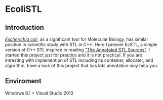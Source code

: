 # EcoliSTL


## Introduction
 [*Escherichia coli*](http://en.wikipedia.org/wiki/Escherichia_coli), as a significant tool for Molecular Biology, has similar position in scientific study with STL in C++. Here I present EcSTL, a simple version of C++ STL inspired in reading ["The Annotated STL Sources"](http://www.amazon.cn/STL%E6%BA%90%E7%A0%81%E5%89%96%E6%9E%90-%E4%BE%AF%E6%8D%B7/dp/B00116JFS0). I started this project just for practice and it is not practical. If you are intresting with implemention of STL including its container, allocater, and algorithm, have a look of this project that has lots annotation may help you.




## Enviroment
 Windows 8.1 + Visual Studio 2013

